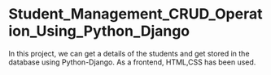 # Student_Management_CRUD_Operation_Using_Python_Django

In this project, we can get a details of the students and get stored in the database using Python-Django. As a frontend, HTML,CSS has been used.
